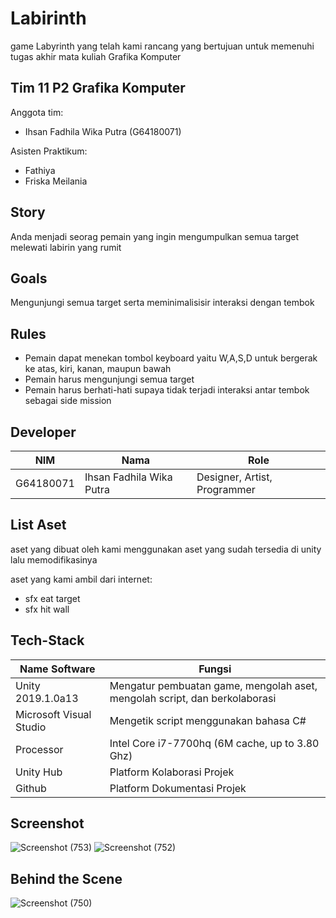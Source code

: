 # Labirinth
game Labyrinth yang telah kami rancang yang bertujuan untuk memenuhi tugas akhir mata kuliah Grafika Komputer

## Tim 11 P2 Grafika Komputer
Anggota tim:

- Ihsan Fadhila Wika Putra (G64180071)

Asisten Praktikum:

- Fathiya
- Friska Meilania

## Story
Anda menjadi seorag pemain yang ingin mengumpulkan semua target melewati labirin yang rumit

## Goals
Mengunjungi semua target serta meminimalisisir interaksi dengan tembok

## Rules

- Pemain dapat menekan tombol keyboard yaitu W,A,S,D untuk bergerak ke atas, kiri, kanan, maupun bawah
- Pemain harus mengunjungi semua target
- Pemain harus berhati-hati supaya tidak terjadi interaksi antar tembok sebagai side mission

## Developer
| NIM | Nama | Role |
|---|---|---|
| G64180071| Ihsan Fadhila Wika Putra | Designer, Artist, Programmer |

## List Aset
aset yang dibuat oleh kami menggunakan aset yang sudah tersedia di unity lalu memodifikasinya

aset yang kami ambil dari internet:

- sfx eat target
- sfx hit wall

## Tech-Stack
| Name Software | Fungsi  |   
|---|---|
|  Unity 2019.1.0a13 | Mengatur pembuatan game, mengolah aset, mengolah script, dan berkolaborasi | 
| Microsoft Visual Studio |  Mengetik script menggunakan bahasa C# |   |   |   |
| Processor | Intel Core i7-7700hq (6M cache, up to 3.80 Ghz) |
| Unity Hub | Platform Kolaborasi Projek |
| Github | Platform Dokumentasi Projek |

## Screenshot
![Screenshot (753)](https://user-images.githubusercontent.com/57947070/104529983-95bb3580-563d-11eb-9640-7a2ca82aa7c9.png)
![Screenshot (752)](https://user-images.githubusercontent.com/57947070/104529990-994ebc80-563d-11eb-8b71-95ed633f70bb.png)

## Behind the Scene
![Screenshot (750)](https://user-images.githubusercontent.com/57947070/104530035-a8356f00-563d-11eb-9fd8-59785beaa592.png)


